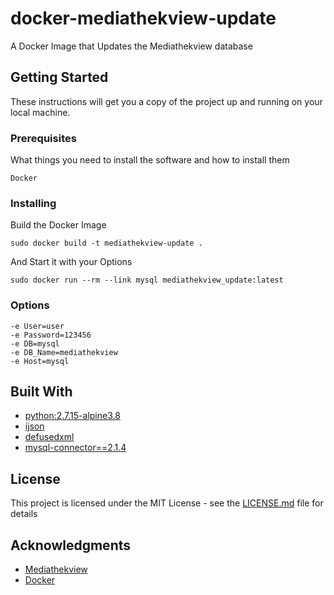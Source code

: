 # docker-mediathekview-update

A Docker Image that Updates the Mediathekview database

## Getting Started

These instructions will get you a copy of the project up and running on your local machine. 

### Prerequisites

What things you need to install the software and how to install them

```
Docker
```

### Installing

Build the Docker Image

```
sudo docker build -t mediathekview-update .
```

And Start it with your Options

```
sudo docker run --rm --link mysql mediathekview_update:latest 
```
### Options

```
-e User=user
-e Password=123456
-e DB=mysql
-e DB_Name=mediathekview 
-e Host=mysql 
```

## Built With

* [python:2.7.15-alpine3.8](https://hub.docker.com/_/python/) 
* [ijson](https://github.com/isagalaev/ijson)
* [defusedxml](https://github.com/tiran/defusedxml)
* [mysql-connector==2.1.4](https://github.com/sanpingz/mysql-connector)


## License

This project is licensed under the MIT License - see the [LICENSE.md](LICENSE.md) file for details

## Acknowledgments

* [Mediathekview](https://github.com/mediathekview/plugin.video.mediathekview) 
* [Docker](https://www.docker.com/)


